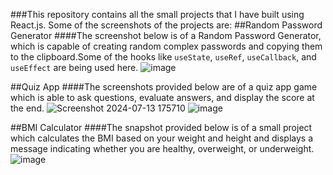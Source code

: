 ###This repository contains all the small projects that I have built using React.js. Some of the screenshots of the projects are:
##Random Password Generator
####The screenshot below is of a Random Password Generator, which is capable of creating random complex passwords and copying them to the clipboard.Some of the hooks like `useState`, `useRef`, `useCallback`, and `useEffect` are being used here.
![image](https://github.com/user-attachments/assets/44ae7249-8d6e-4ff0-87aa-8e682c04e491)

##Quiz App
####The screenshots provided below are of a quiz app game which is able to ask questions, evaluate answers, and display the score at the end.
![Screenshot 2024-07-13 175710](https://github.com/user-attachments/assets/14cdbed8-5487-4304-9627-cbded1f61732)
![image](https://github.com/user-attachments/assets/10c69da7-49c6-403f-81ff-4671cfdd181f)

##BMI Calculator
####The snapshot provided below is of a small project which calculates the BMI based on your weight and height and displays a message indicating whether you are healthy, overweight, or underweight.
![image](https://github.com/user-attachments/assets/4cabe75c-60da-49cf-a1bb-aef1414e8c1a)
